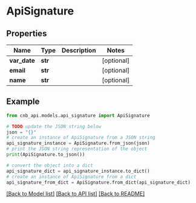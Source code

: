 # ApiSignature


## Properties

Name | Type | Description | Notes
------------ | ------------- | ------------- | -------------
**var_date** | **str** |  | [optional] 
**email** | **str** |  | [optional] 
**name** | **str** |  | [optional] 

## Example

```python
from cnb_api.models.api_signature import ApiSignature

# TODO update the JSON string below
json = "{}"
# create an instance of ApiSignature from a JSON string
api_signature_instance = ApiSignature.from_json(json)
# print the JSON string representation of the object
print(ApiSignature.to_json())

# convert the object into a dict
api_signature_dict = api_signature_instance.to_dict()
# create an instance of ApiSignature from a dict
api_signature_from_dict = ApiSignature.from_dict(api_signature_dict)
```
[[Back to Model list]](../README.md#documentation-for-models) [[Back to API list]](../README.md#documentation-for-api-endpoints) [[Back to README]](../README.md)



